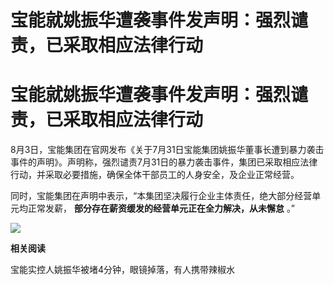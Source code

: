 # 宝能就姚振华遭袭事件发声明：强烈谴责，已采取相应法律行动

# 宝能就姚振华遭袭事件发声明：强烈谴责，已采取相应法律行动

8月3日，宝能集团在官网发布《关于7月31日宝能集团姚振华董事长遭到暴力袭击事件的声明》。声明称，强烈谴责7月31日的暴力袭击事件，集团已采取相应法律行动，并采取必要措施，确保全体干部员工的人身安全，及企业正常经营。

同时，宝能集团在声明中表示，“本集团坚决履行企业主体责任，绝大部分经营单元均正常发薪， **部分存在薪资缓发的经营单元正在全力解决，从未懈怠** 。”

![](https://inews.gtimg.com/om_bt/OYUsgVH41oYjj__SOKmAvned8UJtRk7E0Yunni1rmcOowAA/1000)

**相关阅读**

宝能实控人姚振华被堵4分钟，眼镜掉落，有人携带辣椒水

